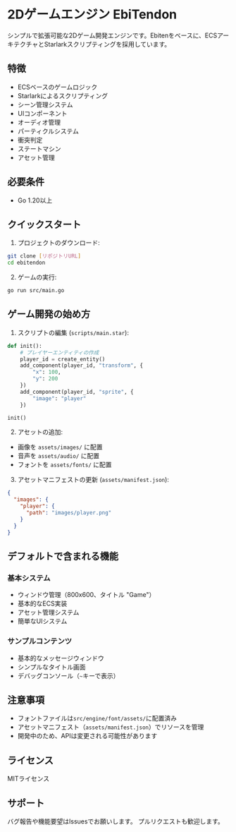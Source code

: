# 2Dゲームエンジン EbiTendon

シンプルで拡張可能な2Dゲーム開発エンジンです。Ebitenをベースに、ECSアーキテクチャとStarlarkスクリプティングを採用しています。

## 特徴

- ECSベースのゲームロジック
- Starlarkによるスクリプティング
- シーン管理システム
- UIコンポーネント
- オーディオ管理
- パーティクルシステム
- 衝突判定
- ステートマシン
- アセット管理

## 必要条件

- Go 1.20以上

## クイックスタート

1. プロジェクトのダウンロード:
```bash
git clone [リポジトリURL]
cd ebitendon
```

2. ゲームの実行:
```bash
go run src/main.go
```

## ゲーム開発の始め方

1. スクリプトの編集 (`scripts/main.star`):
```python
def init():
    # プレイヤーエンティティの作成
    player_id = create_entity()
    add_component(player_id, "transform", {
        "x": 100,
        "y": 200
    })
    add_component(player_id, "sprite", {
        "image": "player"
    })

init()
```

2. アセットの追加:
- 画像を `assets/images/` に配置
- 音声を `assets/audio/` に配置
- フォントを `assets/fonts/` に配置

3. アセットマニフェストの更新 (`assets/manifest.json`):
```json
{
  "images": {
    "player": {
      "path": "images/player.png"
    }
  }
}
```

## デフォルトで含まれる機能

### 基本システム
- ウィンドウ管理（800x600、タイトル "Game"）
- 基本的なECS実装
- アセット管理システム
- 簡単なUIシステム

### サンプルコンテンツ
- 基本的なメッセージウィンドウ
- シンプルなタイトル画面
- デバッグコンソール（`~`キーで表示）

## 注意事項

- フォントファイルは`src/engine/font/assets/`に配置済み
- アセットマニフェスト（`assets/manifest.json`）でリソースを管理
- 開発中のため、APIは変更される可能性があります

## ライセンス

MITライセンス

## サポート

バグ報告や機能要望はIssuesでお願いします。
プルリクエストも歓迎します。 